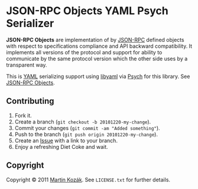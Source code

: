 JSON-RPC Objects YAML Psych Serializer
======================================

**JSON-RPC Objects** are implementation of by [JSON-RPC][1] defined 
objects with respect to specifications compliance and API backward 
compatibility. It implements all versions of the protocol and support 
for ability to communicate by the same protocol version which the 
other side uses by a transparent way.

This is [YAML][11] serializing support using [libyaml][12] via 
[Psych][13] for this library. See [JSON-RPC Objects][2].


Contributing
------------

1. Fork it.
2. Create a branch (`git checkout -b 20101220-my-change`).
3. Commit your changes (`git commit -am "Added something"`).
4. Push to the branch (`git push origin 20101220-my-change`).
5. Create an [Issue][6] with a link to your branch.
6. Enjoy a refreshing Diet Coke and wait.


Copyright
---------

Copyright &copy; 2011 [Martin Kozák][7]. See `LICENSE.txt` for
further details.

[1]: http://en.wikipedia.org/wiki/JSON-RPC
[2]: https://github.com/martinkozak/json-rpc-objects
[6]: http://github.com/martinkozak/json-rpc-objects-psych/issues
[7]: http://www.martinkozak.net/

[11]: http://yaml.org/
[12]: http://pyyaml.org/wiki/LibYAML
[13]: http://github.com/tenderlove/psych
